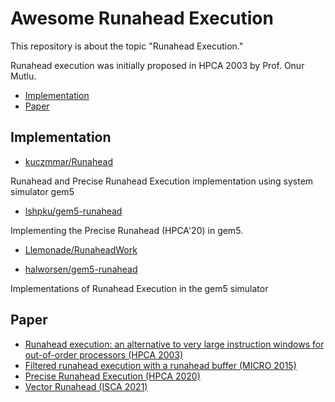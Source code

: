 # Awesome Runahead Execution

This repository is about the topic "Runahead Execution."

Runahead execution was initially proposed in HPCA 2003 by Prof. Onur Mutlu.

- [Implementation](#implementation)
- [Paper](#paper)

## Implementation

- [kuczmmar/Runahead](https://github.com/kuczmmar/Runahead)

Runahead and Precise Runahead Execution implementation using system simulator gem5

- [lshpku/gem5-runahead](https://github.com/lshpku/gem5-runahead)

Implementing the Precise Runahead (HPCA'20) in gem5.

- [Llemonade/RunaheadWork](https://github.com/Llemonade/RunaheadWork)

- [halworsen/gem5-runahead](https://github.com/halworsen/gem5-runahead)

Implementations of Runahead Execution in the gem5 simulator

## Paper

- [Runahead execution: an alternative to very large instruction windows for out-of-order processors (HPCA 2003)](https://doi.org/10.1109/HPCA.2003.1183532)
- [Filtered runahead execution with a runahead buffer (MICRO 2015)](https://doi.org/10.1145/2830772.2830812)
- [Precise Runahead Execution (HPCA 2020)](https://doi.org/10.1109/HPCA47549.2020.00040)
- [Vector Runahead (ISCA 2021)](https://doi.org/10.1109/ISCA52012.2021.00024)


